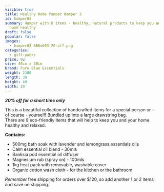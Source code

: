 ```yaml
---
visible: true
title: Healthy Home Pamper Hamper 3
id: hamper03
summary: Hamper with 6 items - healthy, natural products to keep you and your
  home healthy
draft: false
popular: false
images:
  - hamper03-600x600-20-off.png
categories:
  - gift-packs
price: 92
size: 40cm x 30cm
brand: Pure Blue Essentials
weight: 2300
length: 30
height: 40
width: 20
---
```

***20% off for a short time only***

T﻿his is a beautiful collection of handcrafted items for a special person or - of course - yourself! Bundled up into a large drawstring bag. \
There are 6 eco-friendly items that will help to keep you and your home healthy and relaxed.  

**C﻿ontains:**

* 5﻿00mg bath soak with lavender and lemongrass essentials oils
* C﻿alm essential oil blend - 30mls
* B﻿anksia pod essential oil diffuser
* M﻿agnesium rub (spray on) - 100mls
* 1kg heat pack with removable, washable cover
* O﻿rganic cotton wash cloth - for the kitchen or the bathroom

*R﻿emember* free shipping for orders over $120, so add another 1 or 2 items and save on shipping.